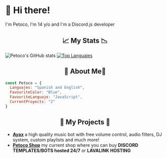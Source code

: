 # 👋 Hi there!
I'm Petoco, I'm 14 y/o and I'm a Discord.js developer

<h2 align="center"> 📈 My Stats 📉</h2>

![Petoco's GitHub stats](https://github-readme-stats.vercel.app/api?username=Petoco&show_icons=true&theme=highcontrast)
[![Top Languajes](https://github-readme-stats.vercel.app/api/top-langs/?username=Petoco&theme=highcontrast)](https://github.com/anuraghazra/github-readme-stats)

<h2 align="center"> 🚀 About Me🚀</h2>

```js
const Petoco = {
  Languajes: "Spanish and English",
  FavouriteColor: "Blue",
  FavouriteLanguaje: "JavaScript",
  CurrentProyects: "2"
}
```

<h2 align="center"> 💫 My Projects 💫</h2>

- **[Ayax](https://ayax-xyz.glitch.me)** a high quality music bot with free volume control, audio filters, DJ system, custom playlists and much more!
- **[Petoco Shop](https://discord.gg/wxTMnE2Y52)** my current shop where you can buy **DISCORD TEMPLATES/BOTS hosted 24/7** or **LAVALINK HOSTING**
